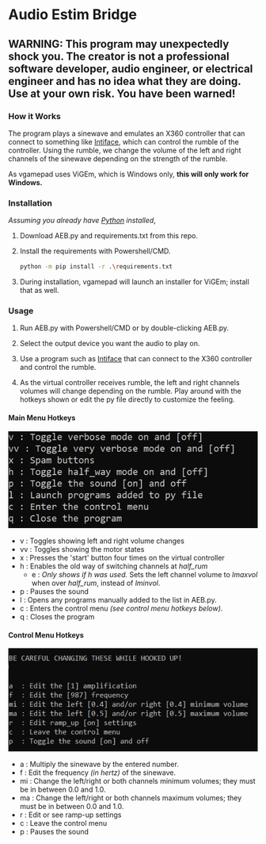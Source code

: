 # Audio Estim Bridge

## WARNING: This program may unexpectedly shock you. The creator is not a professional software developer, audio engineer, or electrical engineer and has no idea what they are doing. Use at your own risk. You have been warned!

### How it Works

The program plays a sinewave and emulates an X360 controller that can connect to something like [Intiface](https://intiface.com/central/), which can control the rumble of the controller. Using the rumble, we change the volume of the left and right channels of the sinewave depending on the strength of the rumble.

As vgamepad uses ViGEm, which is Windows only, <b>this will only work for Windows.</b>

### Installation

_Assuming you already have [Python](https://www.python.org/downloads/) installed_,

1. Download AEB.py and requirements.txt from this repo.

2. Install the requirements with Powershell/CMD.
   ```sh
   python -m pip install -r .\requirements.txt
   ```
3. During installation, vgamepad will launch an installer for ViGEm; install that as well.

### Usage

1. Run AEB.py with Powershell/CMD or by double-clicking AEB.py.

2. Select the output device you want the audio to play on.

3. Use a program such as [Intiface](https://intiface.com/central/) that can connect to the X360 controller and control the rumble.

4. As the virtual controller receives rumble, the left and right channels volumes will change depending on the rumble. Play around with the hotkeys shown or edit the py file directly to customize the feeling.

#### Main Menu Hotkeys

![screenshot](https://raw.githubusercontent.com/ferocioustoast/AEB/master/imgs/menu.PNG)

- v  : Toggles showing left and right volume changes
- vv : Toggles showing the motor states
- x  : Presses the 'start' button four times on the virtual controller
- h  : Enables the old way of switching channels at _half_rum_
   - e  : _Only shows if h was used._ Sets the left channel volume to _lmaxvol_ when over _half_rum_, instead of _lminvol_.
- p  : Pauses the sound
- l  : Opens any programs manually added to the list in AEB.py.
- c  : Enters the control menu _(see control menu hotkeys below)_.
- q  : Closes the program

#### Control Menu Hotkeys

![screenshot](https://raw.githubusercontent.com/ferocioustoast/AEB/master/imgs/control_menu.PNG)

- a  : Multiply the sinewave by the entered number.
- f  : Edit the frequency _(in hertz)_ of the sinewave.
- mi : Change the left/right or both channels minimum volumes; they must be in between 0.0 and 1.0.
- ma : Change the left/right or both channels maximum volumes; they must be in between 0.0 and 1.0.
- r  : Edit or see ramp-up settings
- c  : Leave the control menu
- p  : Pauses the sound